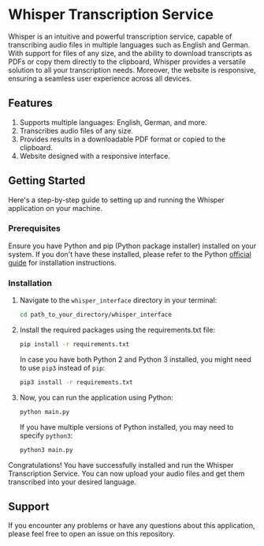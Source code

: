 # Whisper Transcription Service

Whisper is an intuitive and powerful transcription service, capable of transcribing audio files in multiple languages such as English and German. With support for files of any size, and the ability to download transcripts as PDFs or copy them directly to the clipboard, Whisper provides a versatile solution to all your transcription needs. Moreover, the website is responsive, ensuring a seamless user experience across all devices.

## Features

1. Supports multiple languages: English, German, and more.
2. Transcribes audio files of any size.
3. Provides results in a downloadable PDF format or copied to the clipboard.
4. Website designed with a responsive interface.

## Getting Started

Here's a step-by-step guide to setting up and running the Whisper application on your machine.

### Prerequisites

Ensure you have Python and pip (Python package installer) installed on your system. If you don't have these installed, please refer to the Python [official guide](https://www.python.org/about/gettingstarted/) for installation instructions.

### Installation

1. Navigate to the `whisper_interface` directory in your terminal:
    ```bash
    cd path_to_your_directory/whisper_interface
    ```
2. Install the required packages using the requirements.txt file:
    ```bash
    pip install -r requirements.txt
    ```
   In case you have both Python 2 and Python 3 installed, you might need to use `pip3` instead of `pip`:
    ```bash
    pip3 install -r requirements.txt
    ```
3. Now, you can run the application using Python:
    ```bash
    python main.py
    ```
   If you have multiple versions of Python installed, you may need to specify `python3`:
    ```bash
    python3 main.py
    ```

Congratulations! You have successfully installed and run the Whisper Transcription Service. You can now upload your audio files and get them transcribed into your desired language.

## Support

If you encounter any problems or have any questions about this application, please feel free to open an issue on this repository.
